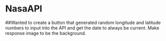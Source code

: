 # NasaAPI

##Wanted to create a button that generated random longitude and latitude numbers to input into the API and get the date to always be current. Make response image to be the background.
